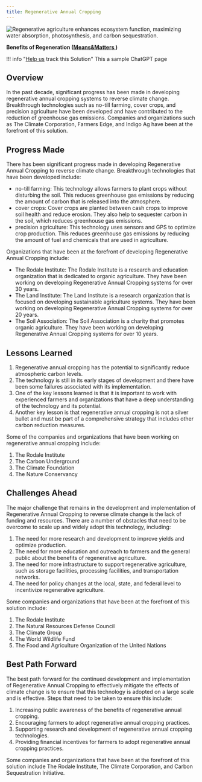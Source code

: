 ```yaml
---
title: Regenerative Annual Cropping
---
```

![Regenerative agriculture enhances ecosystem function, maximizing water absorption, photosynthesis, and carbon sequestration.](/img/regenerative-annual-cropping.jpg)

**Benefits of Regeneration ([Means&Matters ](https://meansandmatters.bankofthewest.com/article/financial-perspectives/industries/how-regenerative-agriculture-tackles-climate-change-from-the-ground-up/))**

!!! info "[Help us](../../contribute) track this Solution"
    This a sample ChatGPT page

## Overview

In the past decade, significant progress has been made in developing regenerative annual cropping systems to reverse climate change. Breakthrough technologies such as no-till farming, cover crops, and precision agriculture have been developed and have contributed to the reduction of greenhouse gas emissions. Companies and organizations such as The Climate Corporation, Farmers Edge, and Indigo Ag have been at the forefront of this solution.

## Progress Made

There has been significant progress made in developing Regenerative Annual Cropping to reverse climate change. Breakthrough technologies that have been developed include:

* no-till farming: This technology allows farmers to plant crops without disturbing the soil. This reduces greenhouse gas emissions by reducing the amount of carbon that is released into the atmosphere.
* cover crops: Cover crops are planted between cash crops to improve soil health and reduce erosion. They also help to sequester carbon in the soil, which reduces greenhouse gas emissions.
* precision agriculture: This technology uses sensors and GPS to optimize crop production. This reduces greenhouse gas emissions by reducing the amount of fuel and chemicals that are used in agriculture.

Organizations that have been at the forefront of developing Regenerative Annual Cropping include:

* The Rodale Institute: The Rodale Institute is a research and education organization that is dedicated to organic agriculture. They have been working on developing Regenerative Annual Cropping systems for over 30 years.
* The Land Institute: The Land Institute is a research organization that is focused on developing sustainable agriculture systems. They have been working on developing Regenerative Annual Cropping systems for over 20 years.
* The Soil Association: The Soil Association is a charity that promotes organic agriculture. They have been working on developing Regenerative Annual Cropping systems for over 10 years.

## Lessons Learned

1. Regenerative annual cropping has the potential to significantly reduce atmospheric carbon levels.
2. The technology is still in its early stages of development and there have been some failures associated with its implementation.
3. One of the key lessons learned is that it is important to work with experienced farmers and organizations that have a deep understanding of the technology and its potential.
4. Another key lesson is that regenerative annual cropping is not a silver bullet and must be part of a comprehensive strategy that includes other carbon reduction measures.

Some of the companies and organizations that have been working on regenerative annual cropping include:

1. The Rodale Institute
2. The Carbon Underground
3. The Climate Foundation
4. The Nature Conservancy

## Challenges Ahead

The major challenge that remains in the development and implementation of Regenerative Annual Cropping to reverse climate change is the lack of funding and resources. There are a number of obstacles that need to be overcome to scale up and widely adopt this technology, including:

1. The need for more research and development to improve yields and optimize production.
2. The need for more education and outreach to farmers and the general public about the benefits of regenerative agriculture.
3. The need for more infrastructure to support regenerative agriculture, such as storage facilities, processing facilities, and transportation networks.
4. The need for policy changes at the local, state, and federal level to incentivize regenerative agriculture.

Some companies and organizations that have been at the forefront of this solution include:

1. The Rodale Institute
2. The Natural Resources Defense Council
3. The Climate Group
4. The World Wildlife Fund
5. The Food and Agriculture Organization of the United Nations

## Best Path Forward

The best path forward for the continued development and implementation of Regenerative Annual Cropping to effectively mitigate the effects of climate change is to ensure that this technology is adopted on a large scale and is effective. Steps that need to be taken to ensure this include:

1. Increasing public awareness of the benefits of regenerative annual cropping.
2. Encouraging farmers to adopt regenerative annual cropping practices.
3. Supporting research and development of regenerative annual cropping technologies.
4. Providing financial incentives for farmers to adopt regenerative annual cropping practices.

Some companies and organizations that have been at the forefront of this solution include The Rodale Institute, The Climate Corporation, and Carbon Sequestration Initiative.